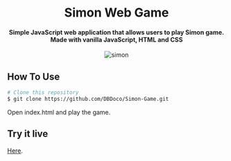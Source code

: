 
<h1 align="center">
  Simon Web Game
  <br>
</h1>

<h4 align="center">Simple JavaScript web application that allows users to play Simon game. Made with vanilla JavaScript, HTML and CSS</h4>

<p align="center">
  <img src="https://media2.giphy.com/media/5Z2qh6pVg3INwST7u3/giphy.gif?cid=790b76112d5264b6500c8b6dd79910b2e1957a96c878853e&rid=giphy.gif&ct=g" alt="simon" />
</p>




## How To Use

```bash
# Clone this repository
$ git clone https://github.com/DBDoco/Simon-Game.git
```

Open index.html and play the game.

## Try it live

<a href="https://incredible-lamington-5d9b23.netlify.app/">Here</a>.
